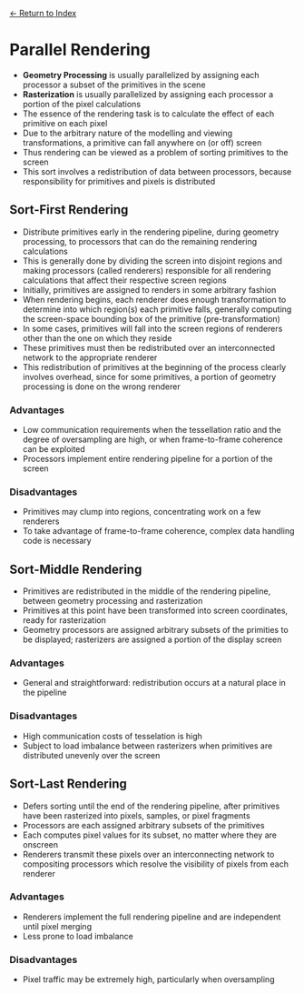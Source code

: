 [← Return to Index](https://github.com/cjmlgrto/fit3088-notes/)

# Parallel Rendering

* **Geometry Processing** is usually parallelized by assigning each processor a subset of the primitives in the scene
* **Rasterization** is usually parallelized by assigning each processor a portion of the pixel calculations
* The essence of the rendering task is to calculate the effect of each primitive on each pixel
* Due to the arbitrary nature of the modelling and viewing transformations, a primitive can fall anywhere on (or off) screen
* Thus rendering can be viewed as a problem of sorting primitives to the screen
* This sort involves a redistribution of data between processors, because responsibility for primitives and pixels is distributed

## Sort-First Rendering

* Distribute primitives early in the rendering pipeline, during geometry processing, to processors that can do the remaining rendering calculations
* This is generally done by dividing the screen into disjoint regions and making processors (called renderers) responsible for all rendering calculations that affect their respective screen regions
* Initially, primitives are assigned to renders in some arbitrary fashion
* When rendering begins, each renderer does enough transformation to determine into which region(s) each primitive falls, generally computing the screen-space bounding box of the primitive (pre-transformation)
* In some cases, primitives will fall into the screen regions of renderers other than the one on which they reside
* These primitives must then be redistributed over an interconnected network to the appropriate renderer
* This redistribution of primitives at the beginning of the process clearly involves overhead, since for some primitives, a portion of geometry processing is done on the wrong renderer

### Advantages

* Low communication requirements when the tessellation ratio and the degree of oversampling are high, or when frame-to-frame coherence can be exploited
* Processors implement entire rendering pipeline for a portion of the screen

### Disadvantages

* Primitives may clump into regions, concentrating work on a few renderers
* To take advantage of frame-to-frame coherence, complex data handling code is necessary

## Sort-Middle Rendering

* Primitives are redistributed in the middle of the rendering pipeline, between geometry processing and rasterization
* Primitives at this point have been transformed into screen coordinates, ready for rasterization
* Geometry processors are assigned arbitrary subsets of the primities to be displayed; rasterizers are assigned a portion of the display screen

### Advantages

* General and straightforward: redistribution occurs at a natural place in the pipeline

### Disadvantages

* High communication costs of tesselation is high
* Subject to load imbalance between rasterizers when primitives are distributed unevenly over the screen

## Sort-Last Rendering

* Defers sorting until the end of the rendering pipeline, after primitives have been rasterized into pixels, samples, or pixel fragments
* Processors are each assigned arbitrary subsets of the primitives
* Each computes pixel values for its subset, no matter where they are onscreen
* Renderers transmit these pixels over an interconnecting network to compositing processors which resolve the visibility of pixels from each renderer

### Advantages

* Renderers implement the full rendering pipeline and are independent until pixel merging
* Less prone to load imbalance

### Disadvantages

* Pixel traffic may be extremely high, particularly when oversampling